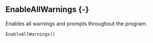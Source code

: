 ## EnableAllWarnings {-}

Enables all warnings and prompts throughout the program.

```{sql}
EnableAllWarnings()
```